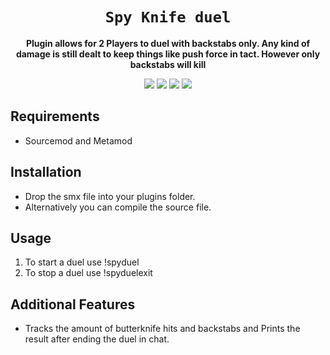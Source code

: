 <div align="center">
  <h1><code>Spy Knife duel</code></h1>
  <p>
    <strong>Plugin allows for 2 Players to duel with backstabs only. Any kind of damage is still dealt to keep things like push force in tact. However only backstabs will kill</strong>
  </p>
  <p style="margin-bottom: 0.5ex;">
    <img
        src="https://img.shields.io/github/last-commit/kingofings/spy_duel"
    />
    <img
        src="https://img.shields.io/github/issues/kingofings/spy_duel"
    />
    <img
        src="https://img.shields.io/github/issues-closed/kingofings/spy_duel"
    />
    <img
        src="https://img.shields.io/github/repo-size/kingofings/spy_duel"
    />
  </p>
</div>


## Requirements ##
- Sourcemod and Metamod

## Installation ##
- Drop the smx file into your plugins folder.
- Alternatively you can compile the source file.


## Usage ##
1. To start a duel use !spyduel
2. To stop a duel use !spyduelexit

## Additional Features ##
- Tracks the amount of butterknife hits and backstabs and Prints the result after ending the duel in chat.